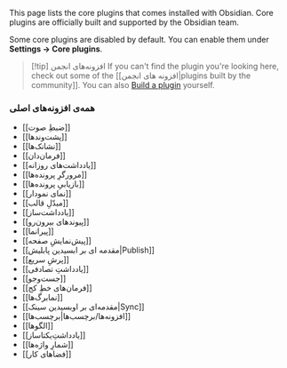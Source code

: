 This page lists the core plugins that comes installed with Obsidian. Core plugins are officially built and supported by the Obsidian team. 

Some core plugins are disabled by default. You can enable them under **Settings → Core plugins**.

> [!tip] افزونه‌های انجمن
> If you can't find the plugin you're looking here, check out some of the [[افزونه های انجمن|plugins built by the community]]. You can also [Build a plugin](https://docs.obsidian.md/Plugins/Getting+started/Build+a+plugin) yourself.

### همه‌ی افزونه‌های اصلی

- [[ضبطِ صوت]]
- [[پشت‌وندها]]
- [[نشانک‌ها]]
- [[فرمان‌دان]]
- [[یادداشت‌های روزانه]]
- [[مرورگرِ پرونده‌ها]]
- [[بازیابیِ پرونده‌ها]]
- [[نمای نمودار]]
- [[مبدّلِ قالب]]
- [[یادداشت‌ساز]]
- [[پیوندهای بیرون‌رو]]
- [[پیرانما]]
- [[پیش‌نمایشِ صفحه]]
- [[مقدمه ای بر ابسیدین پابلیش|Publish]]
- [[پرشِ سریع]]
- [[یادداشتِ تصادفی]]
- [[جست‌وجو]]
- [[فرمان‌های خطِ کج]]
- [[نمابرگ‌ها]]
- [[مقدمه‌ای بر اوبسیدین سینک|Sync]]
- [[افزونه‌ها/برچسب‌ها|برچسب‌ها]]
- [[الگوها]]
- [[یادداشتِ‌یکتاساز]]
- [[شمارِ واژه‌ها]]
- [[فضاهای کار]]
